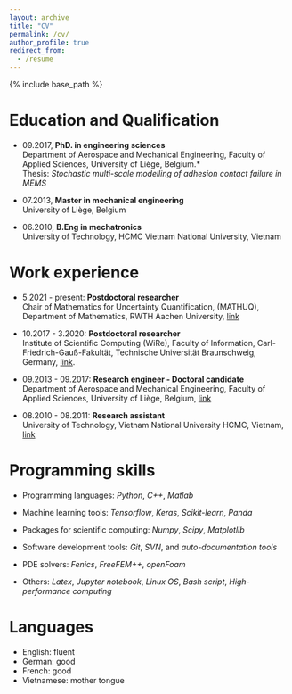 ```yaml
---
layout: archive
title: "CV"
permalink: /cv/
author_profile: true
redirect_from:
  - /resume
---
```


{% include base_path %}

Education and Qualification
=====================
- 09.2017, **PhD. in engineering sciences**\
Department of Aerospace and Mechanical Engineering, Faculty of Applied
Sciences, University of Liège, Belgium.*\
Thesis: *Stochastic multi-scale modelling of adhesion contact failure in
MEMS*

- 07.2013, **Master in mechanical
engineering**\
University of Liège, Belgium
<!---, grade: **very distinction** (top 8 %) 
--->

- 06.2010, **B.Eng in mechatronics**\
University of Technology, HCMC Vietnam National University, Vietnam
<!---,, grade: **very good** (top 10 %)
--->

Work experience
=============
-  5.2021 - present: **Postdoctoral
researcher**\
Chair of Mathematics for Uncertainty Quantification,
(MATHUQ), Department of Mathematics, RWTH Aachen University, [link](https://www.uq.rwth-aachen.de/go/id/eibnp/?lidx=1)

- 10.2017 - 3.2020: **Postdoctoral
researcher**\
Institute of Scientific Computing (WiRe), Faculty of
Information, Carl-Friedrich-Gauß-Fakultät, Technische Universität
Braunschweig, Germany, [link](https://www.tu-braunschweig.de/wire).

- 09.2013 - 09.2017: **Research engineer -
Doctoral candidate**\
Department of Aerospace and Mechanical Engineering, Faculty of Applied
Sciences, University of Liège, Belgium, [link](http://www.ltas-cm3.ulg.ac.be)

- 08.2010 - 08.2011: **Research assistant**\
University of Technology, Vietnam National University HCMC, Vietnam, [link](https://vnuhcm.edu.vn/)
 
<!---
Grants
======
 
- Project: "*Efficient functional
representation of the structural mechanical response dependent on
polymorphic uncertain parameters and uncertainties*" in the framework of
"DFG-SPP 1886, Polymorphic uncertainty modelling for the numerical
design of structures" (2017 -2020)

- FNRS-FRIA PhD Grant "*Stochastic
multi-scale modeling MEMS stiction*" (2013-2017)

- "3SMVIB: *3-Scale modelling for
robust-design of vibrating micro sensors project*", in the framework of
MNT.ERA-NET (FP7) program (2013-2016)


Management and Communication skills
==============================

- Collaboration with other research groups at
different universities and institutions

- Organization of research workshops

- Presentation at international conferences (\> 15)

- Preparation of new lecture materials

- Providing theoretical courses and guiding
practical sessions for master classes

- Supervision of research assistants

--->

Programming skills
===============

- Programming languages: *Python*, *C++*,
*Matlab*

- Machine learning tools: *Tensorflow*, *Keras*,
*Scikit-learn*, *Panda*

- Packages for scientific computing: *Numpy*,
*Scipy*, *Matplotlib*

- Software development tools: *Git*,
*SVN*, and *auto-documentation tools*

-  PDE solvers: *Fenics*, *FreeFEM++*,
*openFoam*

- Others: *Latex*, *Jupyter notebook*, *Linux OS*,
*Bash script*, *High-performance computing*

<!---
Teaching experience
================
-  *Uncertainty Quantification, Parametric
Problems, and Model Reduction*(2019)

[link](https://www.tu-braunschweig.de/wire/lehre/ss19/spde)
-  *Practical Course in Simulation of Fluid
Dynamics* (2017, 2018)

[link](https://www.tu-braunschweig.de/wire/lehre/archiv/ss18/fluiddyn)
- *Seminar: Deep Learning and Mathematics
behinds it* (2018, 2019)
[link](https://www.tu-braunschweig.de/wire/lehre/ss19/seminar)

- *Elements of Stochastic
processes* (2013)
[link](https://orbi.uliege.be/handle/2268/164223))



Awards
======

- *FRIA fellowship* (Belgian national fund
for researches in industry and agriculture - F.R.S.-FNRS) for PhD
research, 2013 - 2017 (€110.000)

- *Full scholarship* for Master program at
University of Liège, Belgium 2011-2013. (€24.600)

- *Award for top-scorer* in the university
national intake examination, Vietnam, 2005
--->

Languages
=========
  - English:     fluent
  - German:       good
  - French:    good
  - Vietnamese:   mother tongue
<!---
Others
=====

$\mathpalette\bigcdot@{1.0}$ Driving licence (category B)


- Medium-distance runner (10 - 21.0975 km)
--->
